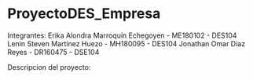 # ProyectoDES_Empresa

Integrantes: 
Erika Alondra Marroquín Echegoyen - ME180102 - DES104 
Lenin Steven Martínez Huezo - MH180095 - DES104 
Jonathan Omar Diaz Reyes - DR160475 - DSE104

Descripcion del proyecto: